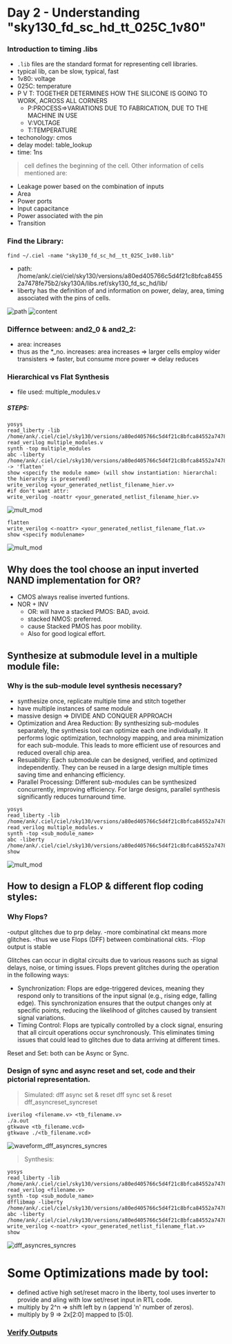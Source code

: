 # Day 2 - Understanding "sky130_fd_sc_hd_tt_025C_1v80"

### Introduction to timing .libs
- ```.lib``` files are the standard format for representing cell libraries.
- typical lib, can be slow, typical, fast
- 1v80: voltage
- 025C: temperature
- P V T: TOGETHER DETERMINES HOW THE SILICONE IS GOING TO WORK, ACROSS ALL CORNERS
	- P:PROCESS=>VARIATIONS DUE TO FABRICATION, DUE TO THE MACHINE IN USE
	- V:VOLTAGE
	- T:TEMPERATURE
- techonology: cmos
- delay model: table_lookup
- time: 1ns

> cell defines the beginning of the cell. Other information of cells mentioned are:
- Leakage power based on the combination of inputs
- Area
- Power ports
- Input capacitance
- Power associated with the pin
- Transition

### Find the Library:
```
find ~/.ciel -name "sky130_fd_sc_hd__tt_025C_1v80.lib"
```

- path: /home/ank/.ciel/ciel/sky130/versions/a80ed405766c5d4f21c8bfca84552a7478fe75b2/sky130A/libs.ref/sky130_fd_sc_hd/lib/
- liberty has the definition of and information on power, delay, area, timing associated with the pins of cells.

![path](assets/lib_path.png)
![content](assets/lib_content.png)

### Differnce between: and2_0 & and2_2:
- area: increases
- thus as the *_no. increases: area increases => larger cells employ wider transisters => faster, but consume more power => delay reduces

### Hierarchical vs Flat Synthesis
- file used: multiple_modules.v
##### STEPS:
```
yosys
read_liberty -lib /home/ank/.ciel/ciel/sky130/versions/a80ed405766c5d4f21c8bfca84552a7478fe75b2/sky130A/libs.ref/sky130_fd_sc_hd/lib/sky130_fd_sc_hd__tt_025C_1v80.lib
read_verilog multiple_modules.v
synth -top multiple_modules
abc -liberty /home/ank/.ciel/ciel/sky130/versions/a80ed405766c5d4f21c8bfca84552a7478fe75b2/sky130A/libs.ref/sky130_fd_sc_hd/lib/sky130_fd_sc_hd__tt_025C_1v80.lib
-> 'flatten' 
show <specify the module name> (will show instantiation: hierarchal: the hierarchy is preserved)
write_verilog <your_generated_netlist_filename_hier.v>
#if don't want attr:
write_verilog -noattr <your_generated_netlist_filename_hier.v>
```
![mult_mod](assets/multiple_modules.png)

```
flatten
write_verilog <-noattr> <your_generated_netlist_filename_flat.v>
show <specify modulename>
```
![mult_mod](assets/multiple_modules_flatten.png)

## Why does the tool choose an input inverted NAND implementation for OR?

- CMOS always realise inverted funtions.
- NOR + INV 
	- OR: will have a stacked PMOS: BAD, avoid.
	- stacked NMOS: preferred.
	- cause Stacked PMOS has poor mobility.
	- Also for good logical effort.

## Synthesize at submodule level in a multiple module file:

### Why is the sub-module level synthesis necessary?
- synthesize once, replicate multiple time and stitch together
- have multiple instances of same module
- massive design => DIVIDE AND CONQUER APPROACH
- Optimization and Area Reduction: By synthesizing sub-modules separately, the synthesis tool can optimize each one individually. It performs logic optimization, technology mapping, and area minimization for each sub-module. This leads to more efficient use of resources and reduced overall chip area.
- Resuability: Each submodule can be designed, verified, and optimized independently. They can be reused in a large design multiple times saving time and enhancing efficiency. 
- Parallel Processing: Different sub-modules can be synthesized concurrently, improving efficiency. For large designs, parallel synthesis significantly reduces turnaround time.

```
yosys
read_liberty -lib /home/ank/.ciel/ciel/sky130/versions/a80ed405766c5d4f21c8bfca84552a7478fe75b2/sky130A/libs.ref/sky130_fd_sc_hd/lib/sky130_fd_sc_hd__tt_025C_1v80.lib
read_verilog multiple_modules.v
synth -top <sub_module_name>
abc -liberty /home/ank/.ciel/ciel/sky130/versions/a80ed405766c5d4f21c8bfca84552a7478fe75b2/sky130A/libs.ref/sky130_fd_sc_hd/lib/sky130_fd_sc_hd__tt_025C_1v80.lib
show
```
![mult_mod](assets/multiple_modules_sub_module1.png)

## How to design a FLOP & different flop coding styles:

### Why Flops?
-output glitches due to prp delay.
-more combinatinal ckt means more glitches.
-thus we use Flops (DFF) between combinational ckts.
-Flop output is stable

Glitches can occur in digital circuits due to various reasons such as signal delays, noise, or timing issues. Flops prevent glitches during the operation in the following ways:
- Synchronization: Flops are edge-triggered devices, meaning they respond only to transitions of the input signal (e.g., rising edge, falling edge). This synchronization ensures that the output changes only at specific points, reducing the likelihood of glitches caused by transient signal variations.
- Timing Control: Flops are typically controlled by a clock signal, ensuring that all circuit operations occur synchronously. This eliminates timing issues that could lead to glitches due to data arriving at different times.

Reset and Set: both can be Async or Sync.
### Design of sync and async reset and set, code and their pictorial representation.

> Simulated: 
	dff async set & reset
	dff sync set & reset
	dff_asyncreset_syncreset
```
iverilog <filename.v> <tb_filename.v>
./a.out
gtkwave <tb_filename.vcd>
gtkwave ./<tb_filename.vcd>
```
![waveform_dff_asyncres_syncres](assets/waveform_dff_asyncres_syncres.png)

> Synthesis:
```
yosys
read_liberty -lib /home/ank/.ciel/ciel/sky130/versions/a80ed405766c5d4f21c8bfca84552a7478fe75b2/sky130A/libs.ref/sky130_fd_sc_hd/lib/sky130_fd_sc_hd__tt_025C_1v80.lib
read_verilog <filename.v>
synth -top <sub_module_name>
dfflibmap -liberty /home/ank/.ciel/ciel/sky130/versions/a80ed405766c5d4f21c8bfca84552a7478fe75b2/sky130A/libs.ref/sky130_fd_sc_hd/lib/sky130_fd_sc_hd__tt_025C_1v80.lib
abc -liberty /home/ank/.ciel/ciel/sky130/versions/a80ed405766c5d4f21c8bfca84552a7478fe75b2/sky130A/libs.ref/sky130_fd_sc_hd/lib/sky130_fd_sc_hd__tt_025C_1v80.lib
write_verilog <-noattr> <your_generated_netlist_filename_flat.v>
show
```
![dff_asyncres_syncres](assets/dff_asyncres_syncres.png)

# Some Optimizations made by tool:
- defined active high set/reset macro in the liberty, tool uses inverter to provide and aling with low set/reset input in RTL code.
- multiply by 2^n => shift left by n (append 'n' number of zeros).
- multiply by 9 => 2x[2:0] mapped to [5:0].

### [Verify Outputs](assets/)

